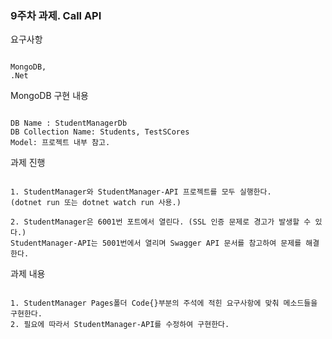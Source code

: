 ### 9주차 과제. Call API

요구사항

```

MongoDB,
.Net

```

MongoDB 구현 내용

```

DB Name : StudentManagerDb
DB Collection Name: Students, TestSCores
Model: 프로젝트 내부 참고.

```


과제 진행

```

1. StudentManager와 StudentManager-API 프로젝트를 모두 실행한다.
(dotnet run 또는 dotnet watch run 사용.)

2. StudentManager은 6001번 포트에서 열린다. (SSL 인증 문제로 경고가 발생할 수 있다.)
StudentManager-API는 5001번에서 열리며 Swagger API 문서를 참고하여 문제를 해결한다.

```


과제 내용

```

1. StudentManager Pages폴더 Code{}부분의 주석에 적힌 요구사항에 맞춰 메소드들을 구현한다.
2. 필요에 따라서 StudentManager-API를 수정하여 구현한다.

```